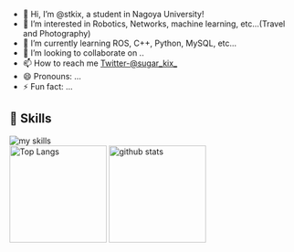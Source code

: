 

- 👋 Hi, I’m @stkix, a student in Nagoya University!
- 👀 I’m interested in Robotics, Networks, machine learning, etc...(Travel and Photography)
- 🌱 I’m currently learning ROS, C++, Python, MySQL, etc...
- 💞️ I’m looking to collaborate on ..
- 📫 How to reach me [Twitter-@sugar_kix_](https://twitter.com/sugar_kix_)
- 😄 Pronouns: ...
- ⚡ Fun fact: ...

## 🌱 Skills
<img alt="my skills" src="https://skillicons.dev/icons?theme=dark&perline=7&i=html,css,js,python,docker,mysql,sqlite,c,cs,cpp,cmake,fortran,git,github,linux,ubuntu,vscode,unity,ros" />
<be>

<div align="left"> 
  <img alt="Top Langs" height="170px" src="https://github-readme-stats.vercel.app/api?username=stkix&theme=vue-dark&layout=compact" />
  <img alt="github stats" height="170px" src="https://github-readme-stats.vercel.app/api/top-langs/?username=stkix&theme=vue-dark&layout=compact" />
</div>

<!---
stkix/stkix is a ✨ special ✨ repository because its `README.md` (this file) appears on your GitHub profile.
You can click the Preview link to take a look at your changes.
--->
